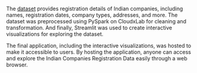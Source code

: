 The [dataset]([https://www.kaggle.com/datasets/rowhitswami/all-indian-companies-registration-data-1900-2019]) provides registration details of Indian companies, including names, registration dates, company types, addresses, and more.
The dataset was preprocessed using PySpark on CloudxLab for cleaning and transformation.
And finally, Streamlit was used to create interactive visualizations for exploring the dataset.


The final application, including the interactive visualizations, was hosted to make it accessible to users. By hosting the application, anyone can access and explore the Indian Companies Registration Data easily through a web browser.
